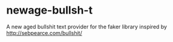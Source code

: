newage-bullsh-t
===============

A new aged bullshit text provider for the faker library inspired by http://sebpearce.com/bullshit/

